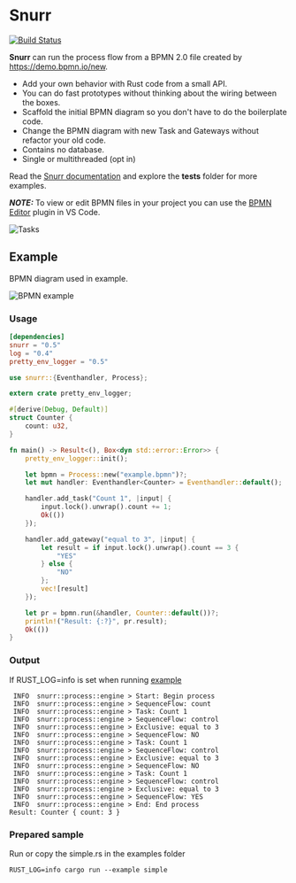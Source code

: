 # Snurr

[![Build Status](https://github.com/sajox/snurr/actions/workflows/rust.yml/badge.svg)](https://github.com/sajox/snurr/actions)

**Snurr** can run the process flow from a BPMN 2.0 file created by <https://demo.bpmn.io/new>.

- Add your own behavior with Rust code from a small API.
- You can do fast prototypes without thinking about the wiring between the boxes. 
- Scaffold the initial BPMN diagram so you don't have to do the boilerplate code.
- Change the BPMN diagram with new Task and Gateways without refactor your old code.
- Contains no database.
- Single or multithreaded (opt in)

Read the [Snurr documentation](https://github.com/sajox/snurr/blob/main/docs/documentation.md) and explore the **tests** folder for more examples.

**_NOTE:_** To view or edit BPMN files in your project you can use the [BPMN Editor](https://github.com/bpmn-io/vs-code-bpmn-io) plugin in VS Code.   

![Tasks](https://github.com/sajox/snurr/blob/main/assets/images/vscode-plugin-bpmnio.png?raw=true)

## Example

BPMN diagram used in example.

![BPMN example](https://github.com/sajox/snurr/blob/main/assets/images/example.png?raw=true)

### Usage

```toml
[dependencies]
snurr = "0.5"
log = "0.4"
pretty_env_logger = "0.5"
```


```rust
use snurr::{Eventhandler, Process};

extern crate pretty_env_logger;

#[derive(Debug, Default)]
struct Counter {
    count: u32,
}

fn main() -> Result<(), Box<dyn std::error::Error>> {
    pretty_env_logger::init();

    let bpmn = Process::new("example.bpmn")?;
    let mut handler: Eventhandler<Counter> = Eventhandler::default();

    handler.add_task("Count 1", |input| {
        input.lock().unwrap().count += 1;
        Ok(())
    });

    handler.add_gateway("equal to 3", |input| {
        let result = if input.lock().unwrap().count == 3 {
            "YES"
        } else {
            "NO"
        };
        vec![result]
    });

    let pr = bpmn.run(&handler, Counter::default())?;
    println!("Result: {:?}", pr.result);
    Ok(())
}
```

### Output

If RUST_LOG=info is set when running [example](#usage)

```
 INFO  snurr::process::engine > Start: Begin process
 INFO  snurr::process::engine > SequenceFlow: count
 INFO  snurr::process::engine > Task: Count 1
 INFO  snurr::process::engine > SequenceFlow: control
 INFO  snurr::process::engine > Exclusive: equal to 3
 INFO  snurr::process::engine > SequenceFlow: NO
 INFO  snurr::process::engine > Task: Count 1
 INFO  snurr::process::engine > SequenceFlow: control
 INFO  snurr::process::engine > Exclusive: equal to 3
 INFO  snurr::process::engine > SequenceFlow: NO
 INFO  snurr::process::engine > Task: Count 1
 INFO  snurr::process::engine > SequenceFlow: control
 INFO  snurr::process::engine > Exclusive: equal to 3
 INFO  snurr::process::engine > SequenceFlow: YES
 INFO  snurr::process::engine > End: End process
Result: Counter { count: 3 }
```

### Prepared sample

Run or copy the simple.rs in the examples folder

```
RUST_LOG=info cargo run --example simple
```
